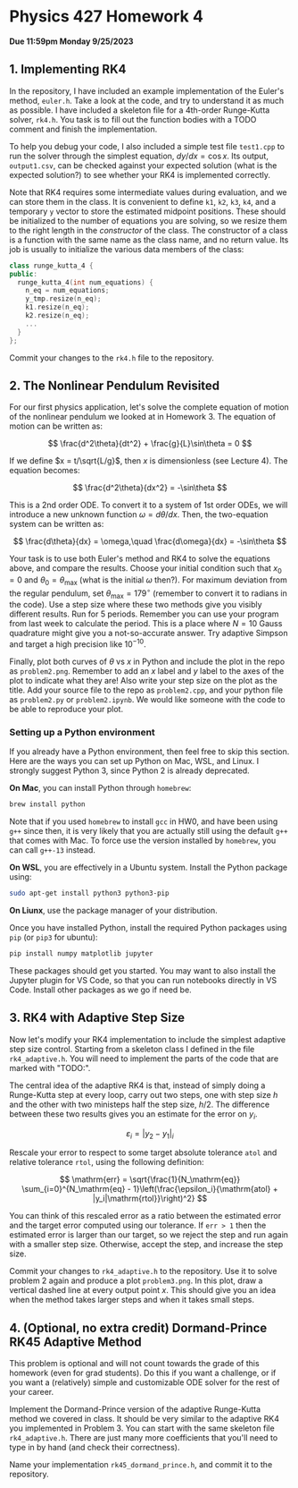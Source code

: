 # Physics 427 Homework 4

__Due 11:59pm Monday 9/25/2023__

## 1. Implementing RK4

In the repository, I have included an example implementation of the Euler's
method, `euler.h`. Take a look at the code, and try to understand it as much as
possible. I have included a skeleton file for a 4th-order Runge-Kutta solver,
`rk4.h`. You task is to fill out the function bodies with a TODO comment and finish the implementation.

To help you debug your code, I also included a simple test file `test1.cpp` to
run the solver through the simplest equation, $dy/dx = \cos x$. Its output,
`output1.csv`, can be checked against your expected solution (what is the
expected solution?) to see whether your RK4 is implemented correctly.

Note that RK4 requires some intermediate values during evaluation, and we can store them in the class. It is convenient to define `k1`, `k2`, `k3`, `k4`, and a temporary `y` vector to store the estimated midpoint positions. These should be initialized to the number of equations you are solving, so we resize them to the right length in the _constructor_ of the class. The constructor of a class is a function with the same name as the class name, and no return value. Its job is usually to initialize the various data members of the class:

``` c++
class runge_kutta_4 {
public:
  runge_kutta_4(int num_equations) {
    n_eq = num_equations;
    y_tmp.resize(n_eq);
    k1.resize(n_eq);
    k2.resize(n_eq);
    ...
  }
};
```

Commit your changes to the `rk4.h` file to the repository.

## 2. The Nonlinear Pendulum Revisited

For our first physics application, let's solve the complete equation of motion of the nonlinear pendulum we looked at in Homework 3. The equation of motion can be written as:

$$
\frac{d^2\theta}{dt^2} + \frac{g}{L}\sin\theta = 0
$$

If we define $x = t/\sqrt{L/g}$, then $x$ is dimensionless (see Lecture 4). The equation becomes:

$$
\frac{d^2\theta}{dx^2} = -\sin\theta
$$

This is a 2nd order ODE. To convert it to a system of 1st order ODEs, we will introduce a new unknown function $\omega = d\theta/dx$. Then, the two-equation system can be written as:

$$
\frac{d\theta}{dx} = \omega,\quad \frac{d\omega}{dx} = -\sin\theta
$$

Your task is to use both Euler's method and RK4 to solve the equations above, and compare the results. Choose your initial condition such that $x_0 = 0$ and $\theta_0 = \theta_\mathrm{max}$ (what is the initial $\omega$ then?). For maximum deviation from the regular pendulum, set $\theta_\mathrm{max} = 179^\circ$ (remember to convert it to radians in the code). Use a step size where these two methods give you visibly different results. Run for 5 periods. Remember you can use your program from last week to calculate the period. This is a place where $N=10$ Gauss quadrature might give you a not-so-accurate answer. Try adaptive Simpson and target a high precision like $10^{-10}$.

Finally, plot both curves of $\theta$ vs $x$ in Python and include the plot in the repo as `problem2.png`. Remember to add an $x$ label and $y$ label to the axes of the plot to indicate what they are! Also write your step size on the plot as the title. Add your source file to the repo as `problem2.cpp`, and your python file as `problem2.py` or `problem2.ipynb`. We would like someone with the code to be able to reproduce your plot. 

### Setting up a Python environment

If you already have a Python environment, then feel free to skip this section. Here are the ways you can set up Python on Mac, WSL, and Linux. I strongly suggest Python 3, since Python 2 is already deprecated. 

__On Mac__, you can install Python through `homebrew`:

``` sh
brew install python
```

Note that if you used `homebrew` to install `gcc` in HW0, and have been using `g++` since then, it is very likely that you are actually still using the default `g++` that comes with Mac. To force use the version installed by `homebrew`, you can call `g++-13` instead.

__On WSL__, you are effectively in a Ubuntu system. Install the Python package using:

``` sh
sudo apt-get install python3 python3-pip
```

__On Liunx__, use the package manager of your distribution. 

Once you have installed Python, install the required Python packages using `pip` (or `pip3` for ubuntu):

``` sh
pip install numpy matplotlib jupyter
```

These packages should get you started. You may want to also install the Jupyter plugin for VS Code, so that you can run notebooks directly in VS Code. Install other packages as we go if need be.

## 3. RK4 with Adaptive Step Size

Now let's modify your RK4 implementation to include the simplest adaptive step size control. Starting from a skeleton class I defined in the file `rk4_adaptive.h`. You will need to implement the parts of the code that are marked with "TODO:". 

The central idea of the adaptive RK4 is that, instead of simply doing a Runge-Kutta step at every loop, carry out two steps, one with step size $h$ and the other with two ministeps half the step size, $h/2$. The difference between these two results gives you an estimate for the error on $y_i$.

$$
\varepsilon_i = |y_2 - y_1|_i
$$

Rescale your error to respect to some target absolute tolerance `atol` and relative tolerance `rtol`, using the following definition:

$$
\mathrm{err} = \sqrt{\frac{1}{N_\mathrm{eq}} \sum_{i=0}^{N_\mathrm{eq} - 1}\left(\frac{\epsilon_i}{\mathrm{atol} + |y_i|\mathrm{rtol}}\right)^2}
$$

You can think of this rescaled error as a ratio between the estimated error and the target error computed using our tolerance. If `err > 1` then the estimated error is larger than our target, so we reject the step and run again with a smaller step size. Otherwise, accept the step, and increase the step size.

Commit your changes to `rk4_adaptive.h` to the repository. Use it to solve problem 2 again and produce a plot `problem3.png`. In this plot, draw a vertical dashed line at every output point $x$. This should give you an idea when the method takes larger steps and when it takes small steps.

## 4. (Optional, no extra credit) Dormand-Prince RK45 Adaptive Method

This problem is optional and will not count towards the grade of this homework (even for grad students). Do this if you want a challenge, or if you want a (relatively) simple and customizable ODE solver for the rest of your career.

Implement the Dormand-Prince version of the adaptive Runge-Kutta method we covered in class. It should be very similar to the adaptive RK4 you implemented in Problem 3. You can start with the same skeleton file `rk4_adaptive.h`. There are just many more coefficients that you'll need to type in by hand (and check their correctness).

Name your implementation `rk45_dormand_prince.h`, and commit it to the repository. 


